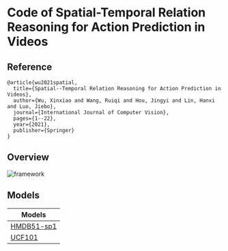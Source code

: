 # Code of Spatial-Temporal Relation Reasoning for Action Prediction in Videos

## Reference
```
@article{wu2021spatial,
  title={Spatial--Temporal Relation Reasoning for Action Prediction in Videos},
  author={Wu, Xinxiao and Wang, Ruiqi and Hou, Jingyi and Lin, Hanxi and Luo, Jiebo},
  journal={International Journal of Computer Vision},
  pages={1--22},
  year={2021},
  publisher={Springer}
}
```
## Overview
![framework](https://media.springernature.com/full/springer-static/image/art%3A10.1007%2Fs11263-020-01409-9/MediaObjects/11263_2020_1409_Fig2_HTML.png?as=webp)
## Models
|Models|
|-|
|[HMDB51-sp1](https://drive.google.com/file/d/160LT14YKidSnEbWM1Hoz-wq-9af1ktYa/view?usp=sharing)|
|[UCF101](https://drive.google.com/file/d/1QR8Hc1bizwMxOG0zQM4quAdTCmOBZVPR/view?usp=sharing)|
